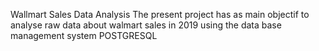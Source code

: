 Wallmart Sales Data Analysis
The present project has as main objectif to analyse raw data about walmart sales in 2019 using the data base management system POSTGRESQL

